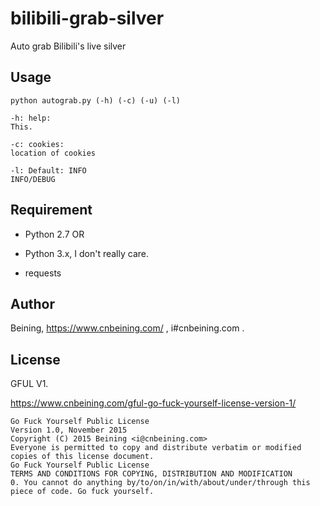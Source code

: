 # bilibili-grab-silver
Auto grab Bilibili's live silver

Usage
------

    python autograb.py (-h) (-c) (-u) (-l)
    
    -h: help:
    This.
    
    -c: cookies:
    location of cookies
    
    -l: Default: INFO
    INFO/DEBUG

Requirement
-------

- Python 2.7 OR

- Python 3.x, I don't really care.

- requests

Author
-----

Beining, https://www.cnbeining.com/ , i#cnbeining.com .

License
-----
GFUL V1.

https://www.cnbeining.com/gful-go-fuck-yourself-license-version-1/

    Go Fuck Yourself Public License
    Version 1.0, November 2015
    Copyright (C) 2015 Beining <i@cnbeining.com>
    Everyone is permitted to copy and distribute verbatim or modified
    copies of this license document.
    Go Fuck Yourself Public License
    TERMS AND CONDITIONS FOR COPYING, DISTRIBUTION AND MODIFICATION
    0. You cannot do anything by/to/on/in/with/about/under/through this piece of code. Go fuck yourself.
